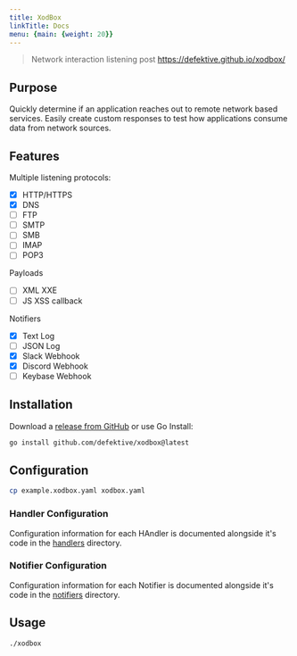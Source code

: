 ```yaml
---
title: XodBox
linkTitle: Docs
menu: {main: {weight: 20}}
---
```

> Network interaction listening post
> https://defektive.github.io/xodbox/

## Purpose

Quickly determine if an application reaches out to remote network based services. Easily create custom responses to test
how applications consume data from network sources.

## Features

Multiple listening protocols:

- [x] HTTP/HTTPS
- [x] DNS
- [ ] FTP
- [ ] SMTP
- [ ] SMB
- [ ] IMAP
- [ ] POP3

Payloads

- [ ] XML XXE
- [ ] JS XSS callback

Notifiers

- [x] Text Log
- [ ] JSON Log
- [X] Slack Webhook
- [X] Discord Webhook
- [ ] Keybase Webhook

## Installation

Download a [release from GitHub](https://github.com/defektive/xodbox/releases) or use Go Install:

```sh
go install github.com/defektive/xodbox@latest
```

## Configuration

```sh
cp example.xodbox.yaml xodbox.yaml
```

### Handler Configuration

Configuration information for each HAndler is documented alongside it's code in the [handlers](pkg/handlers) directory.

### Notifier Configuration

Configuration information for each Notifier is documented alongside it's code in the [notifiers](pkg/notifiers) directory.

## Usage

```sh
./xodbox
```
